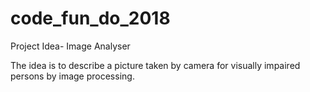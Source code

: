 # code_fun_do_2018
Project Idea-  Image Analyser

The idea is to describe a picture taken by camera for visually impaired persons by image processing.
